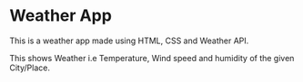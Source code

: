 # Weather App

This is a weather app made using HTML, CSS and Weather API.


This shows Weather i.e Temperature, Wind speed and humidity of the given City/Place.
